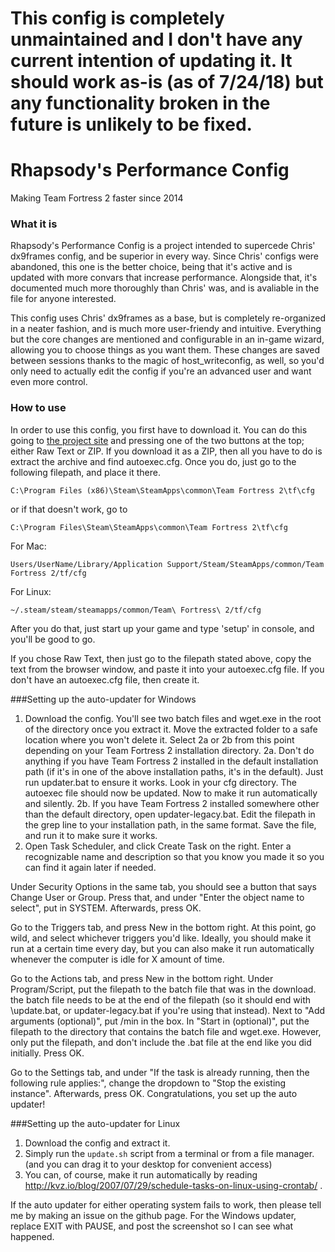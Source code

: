 This config is completely unmaintained and I don't have any current intention of updating it. It should work as-is (as of 7/24/18) but any functionality broken in the future is unlikely to be fixed.
==========


Rhapsody's Performance Config
==========
Making Team Fortress 2 faster since 2014

### What it is
Rhapsody's Performance Config is a project intended to supercede Chris' dx9frames config, and be superior in every way. Since Chris' configs were abandoned, this one is the better choice, being that it's active and is updated with more convars that increase performance. Alongside that, it's documented much more thoroughly than Chris' was, and is avaliable in the file for anyone interested.

This config uses Chris' dx9frames as a base, but is completely re-organized in a neater fashion, and is much more user-friendy and intuitive. Everything but the core changes are mentioned and configurable in an in-game wizard, allowing you to choose things as you want them. These changes are saved between sessions thanks to the magic of host_writeconfig, as well, so you'd only need to actually edit the config if you're an advanced user and want even more control.

### How to use
In order to use this config, you first have to download it. You can do this going to [the project site](http://rhapsodysl.github.io/perfconfig/) and pressing one of the two buttons at the top; either Raw Text or ZIP. If you download it as a ZIP, then all you have to do is extract the archive and find autoexec.cfg. Once you do, just go to the following filepath, and place it there.

`C:\Program Files (x86)\Steam\SteamApps\common\Team Fortress 2\tf\cfg`

or if that doesn't work, go to

`C:\Program Files\Steam\SteamApps\common\Team Fortress 2\tf\cfg`

For Mac:

`Users/UserName/Library/Application Support/Steam/SteamApps/common/Team Fortress 2/tf/cfg`

For Linux:

`~/.steam/steam/steamapps/common/Team\ Fortress\ 2/tf/cfg`
 
After you do that, just start up your game and type 'setup' in console, and you'll be good to go.

If you chose Raw Text, then just go to the filepath stated above, copy the text from the browser window, and paste it into your autoexec.cfg file. If you don't have an autoexec.cfg file, then create it.

###Setting up the auto-updater for Windows

1. Download the config. You'll see  two batch files and wget.exe in the root of the directory once you extract it. Move the extracted folder to a safe location where you won't delete it. Select 2a or 2b from this point depending on your Team Fortress 2 installation directory.
2a. Don't do anything if you have Team Fortress 2 installed in the default installation path (if it's in one of the above installation paths, it's in the default). Just run updater.bat to ensure it works. Look in your cfg directory. The autoexec file should now be updated. Now to make it run automatically and silently.
2b. If you have Team Fortress 2 installed somewhere other than the default directory, open updater-legacy.bat. Edit the filepath in the grep line to your installation path, in the same format. Save the file, and run it to make sure it works.
3. Open Task Scheduler, and click Create Task on the right. Enter a recognizable name and description so that you know you made it so you can find it again later if needed.

Under Security Options in the same tab, you should see a button that says Change User or Group. Press that, and under "Enter the object name to select", put in SYSTEM. Afterwards, press OK.

Go to the Triggers tab, and press New in the bottom right. At this point, go wild, and select whichever triggers you'd like. Ideally, you should make it run at a certain time every day, but you can also make it run automatically whenever the computer is idle for X amount of time.

Go to the Actions tab, and press New in the bottom right. Under Program/Script, put the filepath to the batch file that was in the download. the batch file needs to be at the end of the filepath (so it should end with \update.bat, or updater-legacy.bat if you're using that instead). Next to "Add arguments (optional)", put /min in the box. In "Start in (optional)", put the filepath to the directory that contains the batch file and wget.exe. However, only put the filepath, and don't include the .bat file at the end like you did initially. Press OK.

Go to the Settings tab, and under "If the task is already running, then the following rule applies:", change the dropdown to "Stop the existing instance". Afterwards, press OK. Congratulations, you set up the auto updater!

###Setting up the auto-updater for Linux

1. Download the config and extract it.
2. Simply run the `update.sh` script from a terminal or from a file manager. (and you can drag it to your desktop for convenient access)
3. You can, of course, make it run automatically by reading http://kvz.io/blog/2007/07/29/schedule-tasks-on-linux-using-crontab/ .


If the auto updater for either operating system fails to work, then please tell me by making an issue on the github page. For the Windows updater, replace EXIT with PAUSE, and post the screenshot so I can see what happened.
